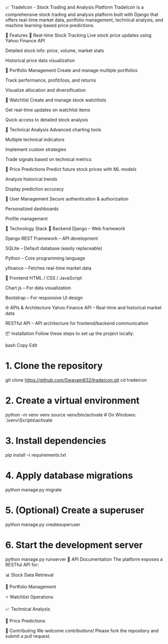 📈 TradeIcon - Stock Trading and Analysis Platform
TradeIcon is a comprehensive stock trading and analysis platform built with Django that offers real-time market data, portfolio management, technical analysis, and machine learning-based price predictions.

🚀 Features
🔹 Real-time Stock Tracking
Live stock price updates using Yahoo Finance API

Detailed stock info: price, volume, market stats

Historical price data visualization

🔹 Portfolio Management
Create and manage multiple portfolios

Track performance, profit/loss, and returns

Visualize allocation and diversification

🔹 Watchlist
Create and manage stock watchlists

Get real-time updates on watchlist items

Quick access to detailed stock analysis

🔹 Technical Analysis
Advanced charting tools

Multiple technical indicators

Implement custom strategies

Trade signals based on technical metrics

🔹 Price Predictions
Predict future stock prices with ML models

Analyze historical trends

Display prediction accuracy

🔹 User Management
Secure authentication & authorization

Personalized dashboards

Profile management

🧰 Technology Stack
🔧 Backend
Django – Web framework

Django REST Framework – API development

SQLite – Default database (easily replaceable)

Python – Core programming language

yfinance – Fetches real-time market data

🎨 Frontend
HTML / CSS / JavaScript

Chart.js – For data visualization

Bootstrap – For responsive UI design

🌐 APIs & Architecture
Yahoo Finance API – Real-time and historical market data

RESTful API – API architecture for frontend/backend communication

📦 Installation
Follow these steps to set up the project locally:

bash
Copy
Edit
# 1. Clone the repository
git clone https://github.com/Swayam832/tradeicon.git
cd tradeicon

# 2. Create a virtual environment
python -m venv venv
source venv/bin/activate     # On Windows: .\venv\Scripts\activate

# 3. Install dependencies
pip install -r requirements.txt

# 4. Apply database migrations
python manage.py migrate

# 5. (Optional) Create a superuser
python manage.py createsuperuser

# 6. Start the development server
python manage.py runserver
📡 API Documentation
The platform exposes a RESTful API for:

📊 Stock Data Retrieval

💼 Portfolio Management

⭐ Watchlist Operations

📈 Technical Analysis

🤖 Price Predictions

🤝 Contributing
We welcome contributions!
Please fork the repository and submit a pull request.
